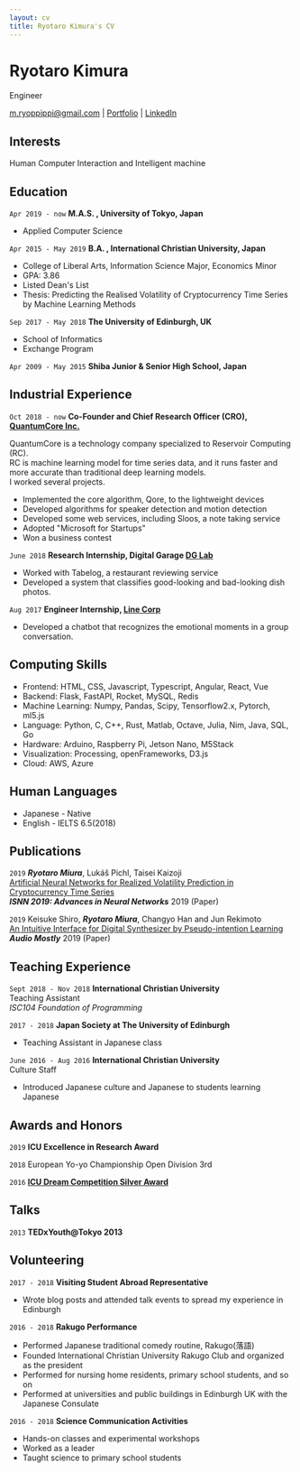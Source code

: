 ```yaml
---
layout: cv
title: Ryotaro Kimura's CV
---
```

# Ryotaro Kimura
Engineer

<div id="webaddress">
<a href="m.ryoppippi@gmail.com">m.ryoppippi@gmail.com</a>
| <a href="https://s.ryoppippi.com/portfolio">Portfolio</a>
| <a href="https://www.linkedin.com/in/ryoppippi/">LinkedIn</a>
</div>

## Interests
Human Computer Interaction and Intelligent machine

## Education

`Apr 2019 - now`
__M.A.S. , University of Tokyo, Japan__

- Applied Computer Science 

`Apr 2015 - May 2019`
__B.A. ,  International Christian University, Japan__

- College of Liberal Arts, Information Science Major, Economics Minor
- GPA: 3.86
- Listed Dean's List
- Thesis:	Predicting the Realised Volatility of Cryptocurrency Time Series by Machine Learning Methods

`Sep 2017 - May 2018`
__The University of Edinburgh, UK__

- School of Informatics
- Exchange Program

`Apr 2009 - May 2015`
__Shiba Junior & Senior High School, Japan__



## Industrial Experience

`Oct 2018 - now`
__Co-Founder and Chief Research Officer (CRO), [QuantumCore Inc.](https://www.qcore.co.jp/)__

QuantumCore is a technology company specialized to Reservoir Computing (RC).  
RC is machine learning model for time series data, and it runs faster and more accurate than traditional deep learning models.  
I worked several projects.  

 - Implemented the core algorithm, Qore, to the lightweight devices
 - Developed algorithms for speaker detection and motion detection
 - Developed some web services, including Sloos, a note taking service
 - Adopted "Microsoft for Startups"
 - Won a business contest


`June 2018`
__Research Internship, Digital Garage [DG Lab](https://www.dglab.com/en/)__

- Worked with Tabelog, a restaurant reviewing service
- Developed a system that classifies good-looking and bad-looking dish photos.

`Aug 2017`
__Engineer Internship, [Line Corp](https://line.me/en/)__

- Developed a chatbot that recognizes the emotional moments in a group conversation.

## Computing Skills
 - Frontend:	HTML, CSS, Javascript, Typescript, Angular, React, Vue
 - Backend:	Flask, FastAPI, Rocket, MySQL, Redis
 - Machine Learning:	Numpy, Pandas, Scipy, Tensorflow2.x, Pytorch, ml5.js
 - Language:	Python, C, C++, Rust, Matlab, Octave, Julia, Nim, Java, SQL, Go
 - Hardware: Arduino, Raspberry Pi, Jetson Nano, M5Stack
 - Visualization:	Processing, openFrameworks, D3.js
 - Cloud:	AWS, Azure

## Human Languages
 - Japanese	-	Native
 - English	-	IELTS 6.5(2018)


## Publications
`2019`
***Ryotaro Miura***, Lukáš Pichl, Taisei Kaizoji  
[Artificial Neural Networks for Realized Volatility Prediction in Cryptocurrency Time Series](https://link.springer.com/chapter/10.1007/978-3-030-22796-8_18)  
***ISNN 2019: Advances in Neural Networks*** 2019 (Paper)

`2019`
Keisuke Shiro, ***Ryotaro Miura***, Changyo Han and Jun Rekimoto  
[An Intuitive Interface for Digital Synthesizer by Pseudo-intention Learning](https://dl.acm.org/doi/10.1145/3356590.3356598)  
***Audio Mostly*** 2019 (Paper)

## Teaching Experience
`Sept 2018 - Nov 2018`
__International Christian University__  
Teaching Assistant  
*ISC104 Foundation of Programming*

`2017 - 2018`
__Japan Society at The University of Edinburgh__
- Teaching Assistant in Japanese class

`June 2016 - Aug 2016`
__International Christian University__  
Culture Staff  
- Introduced Japanese culture and Japanese to students learning Japanese

## Awards and Honors

`2019`
__ICU Excellence in Research Award__

`2018`
European Yo-yo Championship Open Division 3rd

`2016`
__[ICU Dream Competition Silver Award](https://www.icualumni.com/news/4548)__


## Talks
`2013`
__TEDxYouth@Tokyo 2013__


## Volunteering
`2017 - 2018`
__Visiting Student Abroad Representative__
- Wrote blog posts and attended talk events to spread my experience in Edinburgh

`2016 - 2018`
__Rakugo Performance__  
- Performed Japanese traditional comedy routine, Rakugo(落語)
- Founded International Christian University Rakugo Club and organized as the president
- Performed for nursing home residents, primary school students, and so on
- Performed at universities and public buildings in Edinburgh UK with the Japanese Consulate

`2016 - 2018`
__Science Communication Activities__
- Hands-on classes and experimental workshops 
- Worked as a leader
- Taught science to primary school students


<!-- ### Footer

Last updated: May 2013 -->


